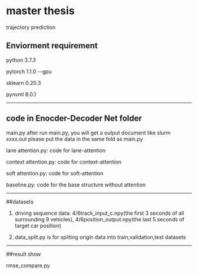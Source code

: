 # master thesis 
trajectory prediction

## Enviorment requirement

python 3.7.3

pytorch 1.1.0 --gpu

sklearn 0.20.3 

pynvml 8.0.1

---------------------

## code in Enocder-Decoder Net folder

main.py
after run main.py, you will get a output document like slurm xxxx.out
please put the data in the same fold as main.py

lane attention.py: code for lane-attention 

context attention.py: code for context-attention

soft attention.py: code for soft-attention

baseline.py: code for the base structure without attention


-------------------- 
##datasets
1. driving sequence data: 4/6track_input_c.npy(the first 3 seconds of all surrounding 9 vehicles), 
                                         4/6position_output.npy(the last 5 seconds of target car position)  

2. data_split.py is for spliting origin data into train,validation,test datasets


-------------------
##result show

rmse_compare.py
